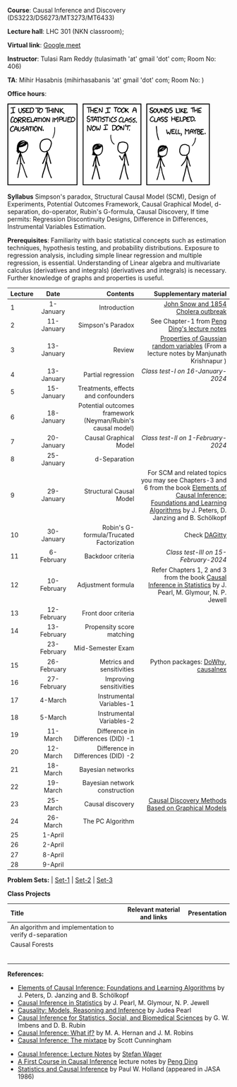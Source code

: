 **Course**:  Causal Inference and Discovery (DS3223/DS6273/MT3273/MT6433)

**Lecture hall**: LHC 301 (NKN classroom);

**Virtual link**: [Google meet](https://meet.google.com/zcq-cdzj-qvs)

**Instructor**: Tulasi Ram Reddy (tulasimath 'at' gmail 'dot' com; Room No: 406)

**TA**: Mihir Hasabnis (mihirhasabanis 'at' gmail 'dot' com; Room No: )

**Office hours**: 

[![Correlation](https://raw.githubusercontent.com/tulasiramreddy/tulasiramreddy.github.io/master/correlation.png)](https://xkcd.com/552/ "Correlation doesn't imply causation, but it does waggle its eyebrows suggestively and gesture furtively while mouthing 'look over there'.")


**Syllabus** Simpson's paradox, Structural Causal Model (SCM), Design of Experiments, Potential Outcomes Framework, Causal Graphical Model, d-separation, do-operator,  Rubin's G-formula, Causal Discovery, If time permits: Regression Discontinuity Designs, Difference in Differences, Instrumental Variables Estimation.

**Prerequisites**: Familiarity with basic statistical concepts such as estimation techniques, hypothesis testing, and probability distributions. Exposure to regression analysis, including simple linear regression and multiple regression, is essential. Understanding  of Linear algebra and  multivariate calculus (derivatives and integrals)  (derivatives and integrals) is necessary. Further knowledge of graphs and properties is useful.

| Lecture   | Date   | Contents     | Supplementary material |
| :------------- | :----------: | -----------: | -----------: |
| 1|   1-January  | Introduction  | [John Snow and 1854 Cholera outbreak](https://en.wikipedia.org/wiki/1854_Broad_Street_cholera_outbreak) |
| 2|  11-January  | Simpson's Paradox | See Chapter-1 from [ Peng Ding's lecture notes](https://arxiv.org/pdf/2305.18793.pdf)|
| 3|  13-January  | Review   | [Properties of Gaussian random variables](http://math.iisc.ac.in/~manju/GP/1-Gaussian%20random%20variables.pdf) (From a lecture notes by Manjunath Krishnapur )|
| 4|   13-January  | Partial regression  | *Class test-I on 16-January-2024* |
| 5|  15-January  | Treatments, effects and confounders | |
| 6|  18-January  | Potential outcomes framework (Neyman/Rubin's causal model) |  |
| 7|   20-January  |  Causal Graphical Model  |*Class test-II on 1-February-2024*  |
| 8|  25-January  | d-Separation | |
| 9|   29-January  |  Structural Causal Model | For SCM and related topics you may see Chapters-3 and 6 from the book [Elements of Causal Inference: Foundations and Learning Algorithms](https://mitpress.mit.edu/9780262037310/elements-of-causal-inference/) by J. Peters, D. Janzing and B. Schölkopf |
| 10|  30-January  | Robin's G-formula/Trucated Factorization |  Check [DAGitty](https://www.dagitty.net/)|
| 11|   6-February  |   Backdoor criteria| *Class test-III on 15-February-2024* |
| 12|  10-February  | Adjustment formula | Refer Chapters 1, 2 and 3 from the book [Causal Inference in Statistics](http://bayes.cs.ucla.edu/PRIMER/) by J. Pearl, M. Glymour, N. P. Jewell |
| 13|   12-February  | Front door criteria |  |
| 14|  13-February  | Propensity score matching | |
|| 23-February| Mid-Semester Exam| |
| 15|  26-February  | Metrics and sensitivities |Python packages: [DoWhy](https://www.pywhy.org/dowhy/v0.8/getting_started/intro.html), [causalnex](https://causalnex.readthedocs.io/en/latest/01_introduction/01_introduction.html#) |
| 16|   27-February  | Improving sensitivities  |  |
| 17|   4-March  | Instrumental Variables-1  |  |
| 18|  5-March  | Instrumental Variables-2  | |
| 19|   11-March  |  Difference in Differences (DID) -1 |  |
| 20|  12-March  |  Difference in Differences (DID) -2| |
| 21|  18-March  | Bayesian networks  | |
| 22|   19-March  | Bayesian network construction  |  |
| 23|  25-March  | Causal discovery | [Causal Discovery Methods Based on Graphical Models](https://www.frontiersin.org/articles/10.3389/fgene.2019.00524/full)|
| 24|   26-March  | The PC Algorithm  |  |
| 25|  1-April  |  | |
| 26| 2-April | | |
| 27| 8-April|||
|28| 9-April|||

**Problem Sets:** | [Set-1](https://www.dropbox.com/scl/fi/8mqo8azk9x221rq9gflac/CI_set-1.pdf?rlkey=l5pal6pi4vov760ot9qy14irh&dl=0) | [Set-2](https://www.dropbox.com/scl/fi/ic317h0yqxcgl7lbh4rc4/CI_set-2.pdf?rlkey=siv5clxk5cdn3074zqv3bs6l2&dl=0) | [Set-3](https://www.dropbox.com/scl/fi/gjdz7cvszzvzi2vaqmcrb/CI_set-3.pdf?rlkey=wmouhmcqknj0vbr4kmvnfslad&dl=0)

**Class Projects**

| Title | Relevant material and links | Presentation |
|:----|:----:|:----:|
| An algorithm and implementation to verify d-separation| | |
| Causal Forests | | |
| | | |
| | | |
| | | |
| | | |
| | | |
| | | |

**References:**
- [Elements of Causal Inference: Foundations and Learning Algorithms](https://mitpress.mit.edu/9780262037310/elements-of-causal-inference/) by J. Peters, D. Janzing and B. Schölkopf
- [Causal Inference in Statistics](http://bayes.cs.ucla.edu/PRIMER/) by J. Pearl, M. Glymour, N. P. Jewell
- [Causality: Models, Reasoning and Inference](http://bayes.cs.ucla.edu/BOOK-2K/) by Judea Pearl
- [Causal Inference for Statistics, Social, and Biomedical Sciences](https://www.cambridge.org/core/books/causal-inference-for-statistics-social-and-biomedical-sciences/71126BE90C58F1A431FE9B2DD07938AB) by G. W. Imbens and D. B. Rubin
- [Causal Inference: What if?](https://www.hsph.harvard.edu/miguel-hernan/causal-inference-book/) by M. A. Hernan and J. M. Robins
- [Causal Inference: The mixtape](https://mixtape.scunning.com/) by Scott Cunningham  
<!---  -[Experimental Design: Lecture Notes](https://artowen.su.domains/courses/363/doenotes.pdf) by [Art Owen](https://artowen.su.domains/)    --> 
- [Causal Inference: Lecture Notes](https://web.stanford.edu/~swager/stats361.pdf) by [Stefan Wager](https://web.stanford.edu/~swager/)
- [A First Course in Causal Inference](https://arxiv.org/abs/2305.18793) lecture notes by [Peng Ding](https://sites.google.com/site/pengdingpku/)
- [Statistics and Causal Inference](https://www.jstor.org/stable/2289064) by Paul W. Holland (appeared in JASA 1986)
